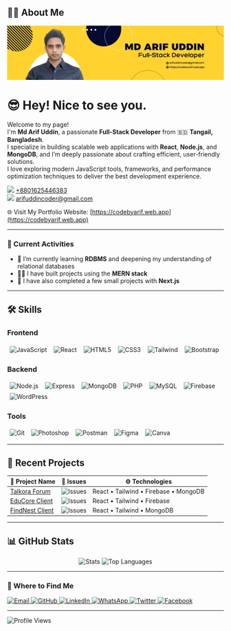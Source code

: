 ## 👨‍💻 About Me

[![Portfolio Banner](https://raw.githubusercontent.com/arifuddincoder/arifuddincoder/main/assets/arifuddin-fullstack-developer.png)](https://codebyarif.web.app)

# 😎 Hey! Nice to see you.

Welcome to my page!  
I'm **Md Arif Uddin**, a passionate **Full-Stack Developer** from 🇧🇩 **Tangail, Bangladesh**.  
I specialize in building scalable web applications with **React**, **Node.js**, and **MongoDB**, and I’m deeply passionate about crafting efficient, user-friendly solutions.  
I love exploring modern JavaScript tools, frameworks, and performance optimization techniques to deliver the best development experience.

[<img src="https://img.shields.io/badge/-25D366?style=flat&logo=whatsapp&logoColor=white" width="20"/>](https://wa.me/8801625446383) [+8801625446383](https://wa.me/8801625446383)  
[<img src="https://img.shields.io/badge/-D14836?style=flat&logo=gmail&logoColor=white" width="20"/>](mailto:arifuddincoder@gmail.com) [arifuddincoder@gmail.com](mailto:arifuddincoder@gmail.com)  

🌐 Visit My Portfolio Website: [https://codebyarif.web.app](https://codebyarif.web.app)

---

### 📌 Current Activities
- 🌱 I’m currently learning **RDBMS** and deepening my understanding of relational databases  
- 👨‍💻 I have built projects using the **MERN stack**  
- 🚀 I have also completed a few small projects with **Next.js**  

---

## 🛠️ Skills

### <strong>Frontend</strong>
<div align="left">
  <img alt="JavaScript" src="https://img.shields.io/badge/JavaScript-F7DF1E?style=for-the-badge&logo=javascript&logoColor=000000" style="margin:4px 6px;" />
  <img alt="React"       src="https://img.shields.io/badge/React-45b8d8?style=for-the-badge&logo=react&logoColor=ffffff" style="margin:4px 6px;" />
  <img alt="HTML5"       src="https://img.shields.io/badge/HTML5-E34F26?style=for-the-badge&logo=html5&logoColor=ffffff" style="margin:4px 6px;" />
  <img alt="CSS3"        src="https://img.shields.io/badge/CSS3-1572B6?style=for-the-badge&logo=css3&logoColor=ffffff" style="margin:4px 6px;" />
  <img alt="Tailwind"    src="https://img.shields.io/badge/Tailwind-38B2AC?style=for-the-badge&logo=tailwindcss&logoColor=ffffff" style="margin:4px 6px;" />
  <img alt="Bootstrap"   src="https://img.shields.io/badge/Bootstrap-563D7C?style=for-the-badge&logo=bootstrap&logoColor=ffffff" style="margin:4px 6px;" />
</div>

### <strong>Backend</strong>
<div align="left">
  <img alt="Node.js"   src="https://img.shields.io/badge/Node.js-43853D?style=for-the-badge&logo=node.js&logoColor=ffffff" style="margin:4px 6px;" />
  <img alt="Express"   src="https://img.shields.io/badge/Express-000000?style=for-the-badge&logo=express&logoColor=ffffff" style="margin:4px 6px;" />
  <img alt="MongoDB"   src="https://img.shields.io/badge/MongoDB-13AA52?style=for-the-badge&logo=mongodb&logoColor=ffffff" style="margin:4px 6px;" />
  <img alt="PHP"       src="https://img.shields.io/badge/PHP-777BB4?style=for-the-badge&logo=php&logoColor=ffffff" style="margin:4px 6px;" />
  <img alt="MySQL"     src="https://img.shields.io/badge/MySQL-4479A1?style=for-the-badge&logo=mysql&logoColor=ffffff" style="margin:4px 6px;" />
  <img alt="Firebase"  src="https://img.shields.io/badge/Firebase-FFCA28?style=for-the-badge&logo=firebase&logoColor=ffffff" style="margin:4px 6px;" />
  <img alt="WordPress" src="https://img.shields.io/badge/WordPress-21759B?style=for-the-badge&logo=wordpress&logoColor=ffffff" style="margin:4px 6px;" />
</div>

### <strong>Tools</strong>
<div align="left">
  <img alt="Git"        src="https://img.shields.io/badge/Git-F05032?style=for-the-badge&logo=git&logoColor=ffffff" style="margin:4px 6px;" />
  <img alt="Photoshop"  src="https://img.shields.io/badge/Photoshop-31A8FF?style=for-the-badge&logo=adobephotoshop&logoColor=ffffff" style="margin:4px 6px;" />
  <img alt="Postman"    src="https://img.shields.io/badge/Postman-FF6C37?style=for-the-badge&logo=postman&logoColor=ffffff" style="margin:4px 6px;" />
  <img alt="Figma"      src="https://img.shields.io/badge/Figma-F24E1E?style=for-the-badge&logo=figma&logoColor=ffffff" style="margin:4px 6px;" />
  <img alt="Canva"      src="https://img.shields.io/badge/Canva-00C4CC?style=for-the-badge&logo=canva&logoColor=ffffff" style="margin:4px 6px;" />
</div>

---


## 📂 Recent Projects
| 🧠 Project Name | 🐞 Issues | ⚙️ Technologies |
|----------------|-----------|----------------|
| [Talkora Forum](https://github.com/arifuddincoder/talkora-forum-client) | ![Issues](https://img.shields.io/github/issues/arifuddincoder/talkora-forum-client) | React • Tailwind • Firebase • MongoDB |
| [EduCore Client](https://github.com/arifuddincoder/educore_clientside) | ![Issues](https://img.shields.io/github/issues/arifuddincoder/educore_clientside) | React • Tailwind • Firebase |
| [FindNest Client](https://github.com/arifuddincoder/findnest-client) | ![Issues](https://img.shields.io/github/issues/arifuddincoder/findnest-client) | React • Tailwind • MongoDB |


---

## 📊 GitHub Stats  
<p align="center">
  <img src="https://github-readme-stats.vercel.app/api?username=arifuddincoder&show_icons=true&theme=default" alt="Stats" />
  <img src="https://github-readme-stats.vercel.app/api/top-langs/?username=arifuddincoder&layout=compact&theme=default" alt="Top Languages" />
</p>
 

---

<h3>🔗 Where to Find Me</h3>

<p>
  <a href="mailto:arifuddincoder@gmail.com" target="_blank">
    <img alt="Email" src="https://img.shields.io/badge/Email-D14836?style=for-the-badge&logo=gmail&logoColor=white" />
  </a>

  <a href="https://github.com/arifuddincoder" target="_blank">
    <img alt="GitHub" src="https://img.shields.io/badge/GitHub-181717?style=for-the-badge&logo=github&logoColor=white" />
  </a>

  <a href="https://linkedin.com/in/arifuddincoder" target="_blank">
    <img alt="LinkedIn" src="https://img.shields.io/badge/LinkedIn-0A66C2?style=for-the-badge&logo=linkedin&logoColor=white" />
  </a>

  <a href="https://wa.me/8801625446383" target="_blank">
    <img alt="WhatsApp" src="https://img.shields.io/badge/WhatsApp-25D366?style=for-the-badge&logo=whatsapp&logoColor=white" />
  </a>

  <a href="https://twitter.com/arifuddincoder" target="_blank">
    <img alt="Twitter" src="https://img.shields.io/badge/Twitter-1DA1F2?style=for-the-badge&logo=twitter&logoColor=white" />
  </a>

  <a href="https://facebook.com/arifuddincoder" target="_blank">
    <img alt="Facebook" src="https://img.shields.io/badge/Facebook-1877F2?style=for-the-badge&logo=facebook&logoColor=white" />
  </a>
</p>

---

![Profile Views](https://komarev.com/ghpvc/?username=arifuddincoder&color=blue)
